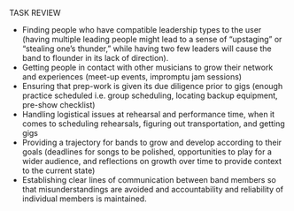 TASK REVIEW

- Finding people who have compatible leadership types to the user (having multiple leading people might lead to a sense of “upstaging” or “stealing one’s thunder,” while having two few leaders will cause the band to flounder in its lack of direction).
- Getting people in contact with other musicians to grow their network and experiences (meet-up events, impromptu jam sessions)
- Ensuring that prep-work is given its due diligence prior to gigs (enough practice scheduled i.e. group scheduling, locating backup equipment, pre-show checklist)
- Handling logistical issues at rehearsal and performance time, when it comes to scheduling rehearsals, figuring out transportation, and getting gigs
- Providing a trajectory for bands to grow and develop according to their goals (deadlines for songs to be polished, opportunities to play for a wider audience, and reflections on growth over time to provide context to the current state)
- Establishing clear lines of communication between band members so that misunderstandings are avoided and accountability and reliability of individual members is maintained.
